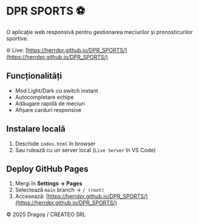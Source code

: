 # DPR SPORTS ⚽

O aplicație web responsivă pentru gestionarea meciurilor și pronosticurilor sportive.

🌐 Live: [https://herrdpr.github.io/DPR_SPORTS/](https://herrdpr.github.io/DPR_SPORTS/)

## Funcționalități
- Mod Light/Dark cu switch instant
- Autocompletare echipe
- Adăugare rapidă de meciuri
- Afișare carduri responsive

## Instalare locală
1. Deschide `index.html` în browser
2. Sau rulează cu un server local (`Live Server` în VS Code)

## Deploy GitHub Pages
1. Mergi în **Settings → Pages**
2. Selectează `main` branch → `/ (root)`
3. Accesează: [https://herrdpr.github.io/DPR_SPORTS/](https://herrdpr.github.io/DPR_SPORTS/)

© 2025 Dragoș / CREATEO SRL
